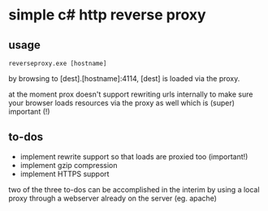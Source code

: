 # simple c# http reverse proxy

## usage

```
reverseproxy.exe [hostname]
```

by browsing to [dest].[hostname]:4114, [dest] is loaded via the proxy.

at the moment prox doesn't support rewriting urls internally to make sure your browser loads resources via the proxy as well which is (super) important (!)

## to-dos

 - implement rewrite support so that loads are proxied too (important!)
 - implement gzip compression
 - implement HTTPS support

two of the three to-dos can be accomplished in the interim by using a local proxy through a webserver already on the server (eg. apache)